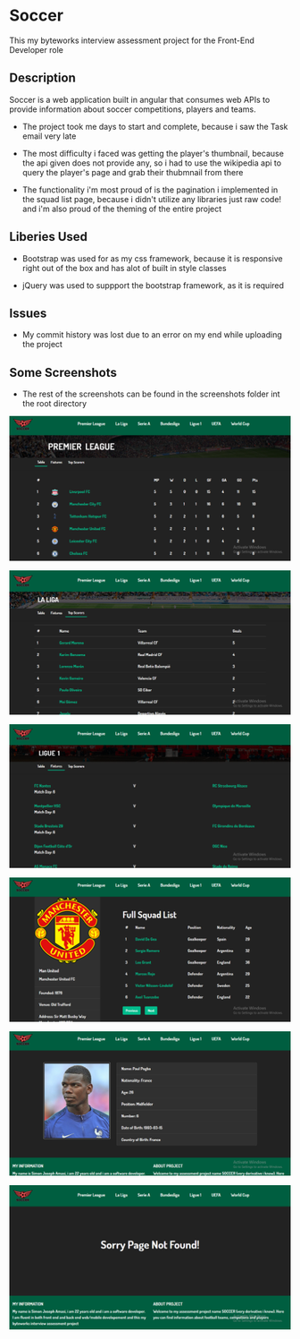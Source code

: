 # Soccer

This my byteworks interview assessment project for the Front-End Developer role

## Description

Soccer is a web application built in angular that consumes web APIs to provide information about soccer competitions, players and teams.
- The project took me days to start and complete, because i saw the Task email very late

- The most difficulty i faced was getting the player's thumbnail, because the api given does not provide any, so i had to use the wikipedia api to query the player's page and grab their thubmnail from there

- The functionality i'm most proud of is the pagination i implemented in the squad list page, because i didn't utilize any libraries just raw code! and i'm also proud of the theming of the entire project 

## Liberies Used

- Bootstrap was used for as my css framework, because it is responsive right out of the box and has alot of built in style classes

- jQuery was used to suppport the bootstrap framework, as it is required

## Issues

- My commit history was lost due to an error on my end while uploading the project

## Some Screenshots
- The rest of the screenshots can be found in the screenshots folder int the root directory


![alt text](https://raw.githubusercontent.com/amasij/football/master/screenshots/Screenshot%20-%209_17_2019%20%2C%208_16_35%20PM.png)


![alt text](https://raw.githubusercontent.com/amasij/football/master/screenshots/Screenshot%20-%209_17_2019%20%2C%208_19_13%20PM.png)

![alt text](https://raw.githubusercontent.com/amasij/football/master/screenshots/Screenshot%20-%209_17_2019%20%2C%208_19_42%20PM.png)

![alt text](https://raw.githubusercontent.com/amasij/football/master/screenshots/Screenshot%20-%209_17_2019%20%2C%208_21_14%20PM.png)

![alt text](https://raw.githubusercontent.com/amasij/football/master/screenshots/Screenshot%20-%209_17_2019%20%2C%208_22_31%20PM.png)

![alt text](https://raw.githubusercontent.com/amasij/football/master/screenshots/Screenshot%20-%209_17_2019%20%2C%209_09_09%20PM.png)





